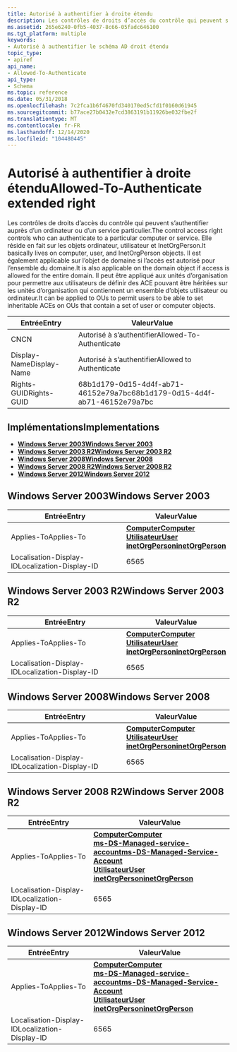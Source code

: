 ```yaml
---
title: Autorisé à authentifier à droite étendu
description: Les contrôles de droits d’accès du contrôle qui peuvent s’authentifier auprès d’un ordinateur ou d’un service particulier.
ms.assetid: 265e6240-0fb5-4037-8c66-05fadc646100
ms.tgt_platform: multiple
keywords:
- Autorisé à authentifier le schéma AD droit étendu
topic_type:
- apiref
api_name:
- Allowed-To-Authenticate
api_type:
- Schema
ms.topic: reference
ms.date: 05/31/2018
ms.openlocfilehash: 7c2fca1b6f4670fd340170ed5cfd1f0160d61945
ms.sourcegitcommit: b77ace27b0432e7cd3863191b11926be032fbe2f
ms.translationtype: MT
ms.contentlocale: fr-FR
ms.lasthandoff: 12/14/2020
ms.locfileid: "104480445"
---
```

# <a name="allowed-to-authenticate-extended-right"></a><span data-ttu-id="4ae3d-104">Autorisé à authentifier à droite étendu</span><span class="sxs-lookup"><span data-stu-id="4ae3d-104">Allowed-To-Authenticate extended right</span></span>

<span data-ttu-id="4ae3d-105">Les contrôles de droits d’accès du contrôle qui peuvent s’authentifier auprès d’un ordinateur ou d’un service particulier.</span><span class="sxs-lookup"><span data-stu-id="4ae3d-105">The control access right controls who can authenticate to a particular computer or service.</span></span> <span data-ttu-id="4ae3d-106">Elle réside en fait sur les objets ordinateur, utilisateur et InetOrgPerson.</span><span class="sxs-lookup"><span data-stu-id="4ae3d-106">It basically lives on computer, user, and InetOrgPerson objects.</span></span> <span data-ttu-id="4ae3d-107">Il est également applicable sur l’objet de domaine si l’accès est autorisé pour l’ensemble du domaine.</span><span class="sxs-lookup"><span data-stu-id="4ae3d-107">It is also applicable on the domain object if access is allowed for the entire domain.</span></span> <span data-ttu-id="4ae3d-108">Il peut être appliqué aux unités d’organisation pour permettre aux utilisateurs de définir des ACE pouvant être héritées sur les unités d’organisation qui contiennent un ensemble d’objets utilisateur ou ordinateur.</span><span class="sxs-lookup"><span data-stu-id="4ae3d-108">It can be applied to OUs to permit users to be able to set inheritable ACEs on OUs that contain a set of user or computer objects.</span></span>



| <span data-ttu-id="4ae3d-109">Entrée</span><span class="sxs-lookup"><span data-stu-id="4ae3d-109">Entry</span></span> | <span data-ttu-id="4ae3d-110">Valeur</span><span class="sxs-lookup"><span data-stu-id="4ae3d-110">Value</span></span> |
|--------------|--------------------------------------|
| <span data-ttu-id="4ae3d-111">CN</span><span class="sxs-lookup"><span data-stu-id="4ae3d-111">CN</span></span>           | <span data-ttu-id="4ae3d-112">Autorisé à s’authentifier</span><span class="sxs-lookup"><span data-stu-id="4ae3d-112">Allowed-To-Authenticate</span></span>              |
| <span data-ttu-id="4ae3d-113">Display-Name</span><span class="sxs-lookup"><span data-stu-id="4ae3d-113">Display-Name</span></span> | <span data-ttu-id="4ae3d-114">Autorisé à s’authentifier</span><span class="sxs-lookup"><span data-stu-id="4ae3d-114">Allowed to Authenticate</span></span>              |
| <span data-ttu-id="4ae3d-115">Rights-GUID</span><span class="sxs-lookup"><span data-stu-id="4ae3d-115">Rights-GUID</span></span>  | <span data-ttu-id="4ae3d-116">68b1d179-0d15-4d4f-ab71-46152e79a7bc</span><span class="sxs-lookup"><span data-stu-id="4ae3d-116">68b1d179-0d15-4d4f-ab71-46152e79a7bc</span></span> |



## <a name="implementations"></a><span data-ttu-id="4ae3d-117">Implémentations</span><span class="sxs-lookup"><span data-stu-id="4ae3d-117">Implementations</span></span>

-   [<span data-ttu-id="4ae3d-118">**Windows Server 2003**</span><span class="sxs-lookup"><span data-stu-id="4ae3d-118">**Windows Server 2003**</span></span>](#windows-server-2003)
-   [<span data-ttu-id="4ae3d-119">**Windows Server 2003 R2**</span><span class="sxs-lookup"><span data-stu-id="4ae3d-119">**Windows Server 2003 R2**</span></span>](#windows-server-2003-r2)
-   [<span data-ttu-id="4ae3d-120">**Windows Server 2008**</span><span class="sxs-lookup"><span data-stu-id="4ae3d-120">**Windows Server 2008**</span></span>](#windows-server-2008)
-   [<span data-ttu-id="4ae3d-121">**Windows Server 2008 R2**</span><span class="sxs-lookup"><span data-stu-id="4ae3d-121">**Windows Server 2008 R2**</span></span>](#windows-server-2008-r2)
-   [<span data-ttu-id="4ae3d-122">**Windows Server 2012**</span><span class="sxs-lookup"><span data-stu-id="4ae3d-122">**Windows Server 2012**</span></span>](#windows-server-2012)

## <a name="windows-server-2003"></a><span data-ttu-id="4ae3d-123">Windows Server 2003</span><span class="sxs-lookup"><span data-stu-id="4ae3d-123">Windows Server 2003</span></span>



| <span data-ttu-id="4ae3d-124">Entrée</span><span class="sxs-lookup"><span data-stu-id="4ae3d-124">Entry</span></span> | <span data-ttu-id="4ae3d-125">Valeur</span><span class="sxs-lookup"><span data-stu-id="4ae3d-125">Value</span></span> |
|-------------------------|---------------------------------------------------------------------------------------------------------------------------------|
| <span data-ttu-id="4ae3d-126">Applies-To</span><span class="sxs-lookup"><span data-stu-id="4ae3d-126">Applies-To</span></span>              | [<span data-ttu-id="4ae3d-127">**Computer**</span><span class="sxs-lookup"><span data-stu-id="4ae3d-127">**Computer**</span></span>](c-computer.md)<br/> [<span data-ttu-id="4ae3d-128">**Utilisateur**</span><span class="sxs-lookup"><span data-stu-id="4ae3d-128">**User**</span></span>](c-user.md)<br/> [<span data-ttu-id="4ae3d-129">**inetOrgPerson**</span><span class="sxs-lookup"><span data-stu-id="4ae3d-129">**inetOrgPerson**</span></span>](c-inetorgperson.md)<br/> |
| <span data-ttu-id="4ae3d-130">Localisation-Display-ID</span><span class="sxs-lookup"><span data-stu-id="4ae3d-130">Localization-Display-ID</span></span> | <span data-ttu-id="4ae3d-131">65</span><span class="sxs-lookup"><span data-stu-id="4ae3d-131">65</span></span>                                                                                                                              |



## <a name="windows-server-2003-r2"></a><span data-ttu-id="4ae3d-132">Windows Server 2003 R2</span><span class="sxs-lookup"><span data-stu-id="4ae3d-132">Windows Server 2003 R2</span></span>



| <span data-ttu-id="4ae3d-133">Entrée</span><span class="sxs-lookup"><span data-stu-id="4ae3d-133">Entry</span></span> | <span data-ttu-id="4ae3d-134">Valeur</span><span class="sxs-lookup"><span data-stu-id="4ae3d-134">Value</span></span> |
|-------------------------|---------------------------------------------------------------------------------------------------------------------------------|
| <span data-ttu-id="4ae3d-135">Applies-To</span><span class="sxs-lookup"><span data-stu-id="4ae3d-135">Applies-To</span></span>              | [<span data-ttu-id="4ae3d-136">**Computer**</span><span class="sxs-lookup"><span data-stu-id="4ae3d-136">**Computer**</span></span>](c-computer.md)<br/> [<span data-ttu-id="4ae3d-137">**Utilisateur**</span><span class="sxs-lookup"><span data-stu-id="4ae3d-137">**User**</span></span>](c-user.md)<br/> [<span data-ttu-id="4ae3d-138">**inetOrgPerson**</span><span class="sxs-lookup"><span data-stu-id="4ae3d-138">**inetOrgPerson**</span></span>](c-inetorgperson.md)<br/> |
| <span data-ttu-id="4ae3d-139">Localisation-Display-ID</span><span class="sxs-lookup"><span data-stu-id="4ae3d-139">Localization-Display-ID</span></span> | <span data-ttu-id="4ae3d-140">65</span><span class="sxs-lookup"><span data-stu-id="4ae3d-140">65</span></span>                                                                                                                              |



## <a name="windows-server-2008"></a><span data-ttu-id="4ae3d-141">Windows Server 2008</span><span class="sxs-lookup"><span data-stu-id="4ae3d-141">Windows Server 2008</span></span>



| <span data-ttu-id="4ae3d-142">Entrée</span><span class="sxs-lookup"><span data-stu-id="4ae3d-142">Entry</span></span> | <span data-ttu-id="4ae3d-143">Valeur</span><span class="sxs-lookup"><span data-stu-id="4ae3d-143">Value</span></span> |
|-------------------------|---------------------------------------------------------------------------------------------------------------------------------|
| <span data-ttu-id="4ae3d-144">Applies-To</span><span class="sxs-lookup"><span data-stu-id="4ae3d-144">Applies-To</span></span>              | [<span data-ttu-id="4ae3d-145">**Computer**</span><span class="sxs-lookup"><span data-stu-id="4ae3d-145">**Computer**</span></span>](c-computer.md)<br/> [<span data-ttu-id="4ae3d-146">**Utilisateur**</span><span class="sxs-lookup"><span data-stu-id="4ae3d-146">**User**</span></span>](c-user.md)<br/> [<span data-ttu-id="4ae3d-147">**inetOrgPerson**</span><span class="sxs-lookup"><span data-stu-id="4ae3d-147">**inetOrgPerson**</span></span>](c-inetorgperson.md)<br/> |
| <span data-ttu-id="4ae3d-148">Localisation-Display-ID</span><span class="sxs-lookup"><span data-stu-id="4ae3d-148">Localization-Display-ID</span></span> | <span data-ttu-id="4ae3d-149">65</span><span class="sxs-lookup"><span data-stu-id="4ae3d-149">65</span></span>                                                                                                                              |



## <a name="windows-server-2008-r2"></a><span data-ttu-id="4ae3d-150">Windows Server 2008 R2</span><span class="sxs-lookup"><span data-stu-id="4ae3d-150">Windows Server 2008 R2</span></span>



| <span data-ttu-id="4ae3d-151">Entrée</span><span class="sxs-lookup"><span data-stu-id="4ae3d-151">Entry</span></span> | <span data-ttu-id="4ae3d-152">Valeur</span><span class="sxs-lookup"><span data-stu-id="4ae3d-152">Value</span></span> |
|-------------------------|------------------------------------------------------------------------------------------------------------------------------------------------------------------------------------------------------------------|
| <span data-ttu-id="4ae3d-153">Applies-To</span><span class="sxs-lookup"><span data-stu-id="4ae3d-153">Applies-To</span></span>              | [<span data-ttu-id="4ae3d-154">**Computer**</span><span class="sxs-lookup"><span data-stu-id="4ae3d-154">**Computer**</span></span>](c-computer.md)<br/> [<span data-ttu-id="4ae3d-155">**ms-DS-Managed-service-account**</span><span class="sxs-lookup"><span data-stu-id="4ae3d-155">**ms-DS-Managed-Service-Account**</span></span>](c-msds-managedserviceaccount.md)<br/> [<span data-ttu-id="4ae3d-156">**Utilisateur**</span><span class="sxs-lookup"><span data-stu-id="4ae3d-156">**User**</span></span>](c-user.md)<br/> [<span data-ttu-id="4ae3d-157">**inetOrgPerson**</span><span class="sxs-lookup"><span data-stu-id="4ae3d-157">**inetOrgPerson**</span></span>](c-inetorgperson.md)<br/> |
| <span data-ttu-id="4ae3d-158">Localisation-Display-ID</span><span class="sxs-lookup"><span data-stu-id="4ae3d-158">Localization-Display-ID</span></span> | <span data-ttu-id="4ae3d-159">65</span><span class="sxs-lookup"><span data-stu-id="4ae3d-159">65</span></span>                                                                                                                                                                                                               |



## <a name="windows-server-2012"></a><span data-ttu-id="4ae3d-160">Windows Server 2012</span><span class="sxs-lookup"><span data-stu-id="4ae3d-160">Windows Server 2012</span></span>



| <span data-ttu-id="4ae3d-161">Entrée</span><span class="sxs-lookup"><span data-stu-id="4ae3d-161">Entry</span></span> | <span data-ttu-id="4ae3d-162">Valeur</span><span class="sxs-lookup"><span data-stu-id="4ae3d-162">Value</span></span> |
|-------------------------|------------------------------------------------------------------------------------------------------------------------------------------------------------------------------------------------------------------|
| <span data-ttu-id="4ae3d-163">Applies-To</span><span class="sxs-lookup"><span data-stu-id="4ae3d-163">Applies-To</span></span>              | [<span data-ttu-id="4ae3d-164">**Computer**</span><span class="sxs-lookup"><span data-stu-id="4ae3d-164">**Computer**</span></span>](c-computer.md)<br/> [<span data-ttu-id="4ae3d-165">**ms-DS-Managed-service-account**</span><span class="sxs-lookup"><span data-stu-id="4ae3d-165">**ms-DS-Managed-Service-Account**</span></span>](c-msds-managedserviceaccount.md)<br/> [<span data-ttu-id="4ae3d-166">**Utilisateur**</span><span class="sxs-lookup"><span data-stu-id="4ae3d-166">**User**</span></span>](c-user.md)<br/> [<span data-ttu-id="4ae3d-167">**inetOrgPerson**</span><span class="sxs-lookup"><span data-stu-id="4ae3d-167">**inetOrgPerson**</span></span>](c-inetorgperson.md)<br/> |
| <span data-ttu-id="4ae3d-168">Localisation-Display-ID</span><span class="sxs-lookup"><span data-stu-id="4ae3d-168">Localization-Display-ID</span></span> | <span data-ttu-id="4ae3d-169">65</span><span class="sxs-lookup"><span data-stu-id="4ae3d-169">65</span></span>                                                                                                                                                                                                               |



 

 






